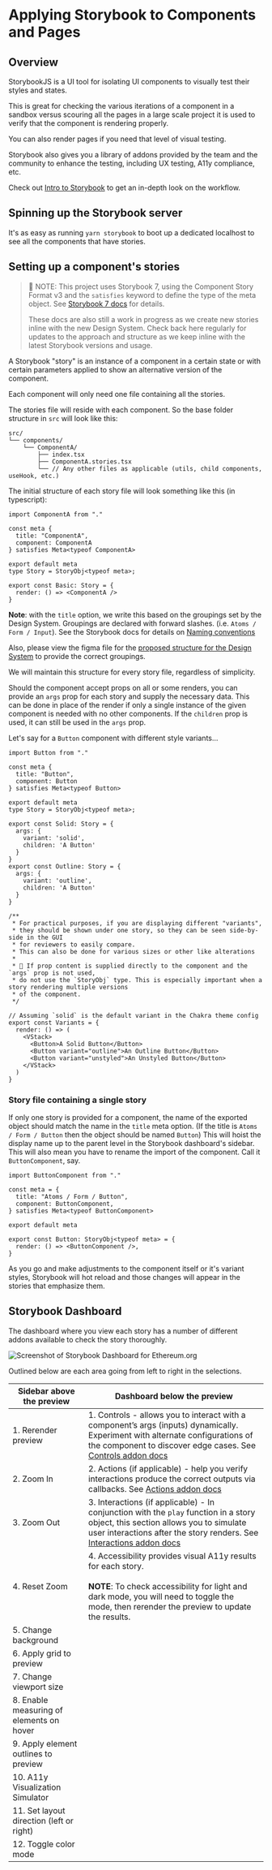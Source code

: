 # Applying Storybook to Components and Pages

## Overview

StorybookJS is a UI tool for isolating UI components to visually test their styles and states.

This is great for checking the various iterations of a component in a sandbox versus scouring all the pages in a large scale project it is used to verify that the component is rendering properly.

You can also render pages if you need that level of visual testing.

Storybook also gives you a library of addons provided by the team and the community to enhance the testing, including UX testing, A11y compliance, etc.

Check out [Intro to Storybook](https://storybook.js.org/tutorials/intro-to-storybook/) to get an in-depth look on the workflow.

## Spinning up the Storybook server

It's as easy as running `yarn storybook` to boot up a dedicated localhost to see all the components that have stories.

## Setting up a component's stories

> 🚨 NOTE: This project uses Storybook 7, using the Component Story Format v3 and the `satisfies` keyword to define the type of the meta object. See [Storybook 7 docs](https://storybook.js.org/docs/react/get-started/whats-a-story) for details.
>
> These docs are also still a work in progress as we create new stories inline with the new Design System. Check back here regularly for updates to the approach and structure as we keep inline with the latest Storybook versions and usage.

A Storybook "story" is an instance of a component in a certain state or with certain parameters applied to show an alternative version of the component.

Each component will only need one file containing all the stories.

The stories file will reside with each component. So the base folder structure in `src` will look like this:

```
src/
└── components/
    └── ComponentA/
        ├── index.tsx
        ├── ComponentA.stories.tsx
        └── // Any other files as applicable (utils, child components, useHook, etc.)
```

The initial structure of each story file will look something like this (in typescript):

```tsx
import ComponentA from "."

const meta {
  title: "ComponentA",
  component: ComponentA
} satisfies Meta<typeof ComponentA>

export default meta
type Story = StoryObj<typeof meta>;

export const Basic: Story = {
  render: () => <ComponentA />
}
```

**Note**: with the `title` option, we write this based on the groupings set by the Design System. Groupings are declared with forward slashes. (i.e. `Atoms / Form / Input`). See the Storybook docs for details on [Naming conventions](https://storybook.js.org/docs/7.0/react/writing-stories/naming-components-and-hierarchy)

Also, please view the figma file for the [proposed structure for the Design System](https://www.figma.com/file/Ne3iAassyfAcJ0AlgqioAP/DS-to-storybook-structure?type=design&node-id=42%3A50&mode=design&t=RGkyouvTilzF42y0-1) to provide the correct groupings.

We will maintain this structure for every story file, regardless of simplicity.

Should the component accept props on all or some renders, you can provide an `args` prop for each story and supply the necessary data. This can be done in place of the render if only a single instance of the given component is needed with no other components. If the `children` prop is used, it can still be used in the `args` prop.

Let's say for a `Button` component with different style variants...

```tsx
import Button from "."

const meta {
  title: "Button",
  component: Button
} satisfies Meta<typeof Button>

export default meta
type Story = StoryObj<typeof meta>;

export const Solid: Story = {
  args: {
    variant: 'solid',
    children: 'A Button'
  }
}
export const Outline: Story = {
  args: {
    variant: 'outline',
    children: 'A Button'
  }
}

/**
 * For practical purposes, if you are displaying different "variants",
 * they should be shown under one story, so they can be seen side-by-side in the GUI
 * for reviewers to easily compare.
 * This can also be done for various sizes or other like alterations
 *
 * 🚨 If prop content is supplied directly to the component and the `args` prop is not used,
 * do not use the `StoryObj` type. This is especially important when a story rendering multiple versions
 * of the component.
 */

// Assuming `solid` is the default variant in the Chakra theme config
export const Variants = {
  render: () => (
    <VStack>
      <Button>A Solid Button</Button>
      <Button variant="outline">An Outline Button</Button>
      <Button variant="unstyled">An Unstyled Button</Button>
    </VStack>
  )
}
```

### Story file containing a single story

If only one story is provided for a component, the name of the exported object should match the name in the `title` meta option. (If the title is `Atoms / Form / Button` then the object should be named `Button`) This will hoist the display name up to the parent level in the Storybook dashboard's sidebar. This will also mean you have to rename the import of the component. Call it `ButtonComponent`, say.

```tsx
import ButtonComponent from "."

const meta = {
  title: "Atoms / Form / Button",
  component: ButtonComponent,
} satisfies Meta<typeof ButtonComponent>

export default meta

export const Button: StoryObj<typeof meta> = {
  render: () => <ButtonComponent />,
}
```

As you go and make adjustments to the component itself or it's variant styles, Storybook will hot reload and those changes will appear in the stories that emphasize them.

## Storybook Dashboard

The dashboard where you view each story has a number of different addons available to check the story thoroughly.

![Screenshot of Storybook Dashboard for Ethereum.org](https://github.com/ethereum/ethereum-org-website/assets/65234762/7dea7692-6a6d-4f1c-b7cb-db177bcab44d)

Outlined below are each area going from left to right in the selections.

| Sidebar above the preview                | Dashboard below the preview                                                                                                                                                                                                                                                |
| ---------------------------------------- | -------------------------------------------------------------------------------------------------------------------------------------------------------------------------------------------------------------------------------------------------------------------------- |
| 1. Rerender preview                      | 1. Controls - allows you to interact with a component’s args (inputs) dynamically. Experiment with alternate configurations of the component to discover edge cases. See [Controls addon docs](https://storybook.js.org/docs/7.0/react/essentials/controls)                |
| 2. Zoom In                               | 2. Actions (if applicable) - help you verify interactions produce the correct outputs via callbacks. See [Actions addon docs](https://storybook.js.org/docs/7.0/react/essentials/actions)                                                                                  |
| 3. Zoom Out                              | 3. Interactions (if applicable) - In conjunction with the `play` function in a story object, this section allows you to simulate user interactions after the story renders. See [Interactions addon docs](https://storybook.js.org/docs/7.0/react/essentials/interactions) |
| 4. Reset Zoom                            | 4. Accessibility provides visual A11y results for each story.<br><br>**NOTE**: To check accessibility for light and dark mode, you will need to toggle the mode, then rerender the preview to update the results.                                                          |
| 5. Change background                     |
| 6. Apply grid to preview                 |
| 7. Change viewport size                  |
| 8. Enable measuring of elements on hover |
| 9. Apply element outlines to preview     |
| 10. A11y Visualization Simulator         |
| 11. Set layout direction (left or right) |
| 12. Toggle color mode                    |

